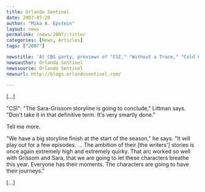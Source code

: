 ```yaml
---
title: Orlando Sentinel 
date: 2007-07-20
author: "Mika A. Epstein"
layout: news
permalink: /news/2007/:title/
categories: [News, Articles]
tags: ["2007"]

newstitle: 'At CBS party, previews of "CSI," "Without a Trace," "Cold Case," "The Amazing Race" and more'
newsauthor: Orlando Sentinel
newssource: Orlando Sentinel
newsurl: http://blogs.orlandosentinel.com/

---
```


[...]

"CSI": "The Sara-Grissom storyline is going to conclude," Littman says. "Don't take it in that definitive term. It's very smartly done."

Tell me more.

"We have a big storyline finish at the start of the season," he says. "It will play out for a few episodes. ... The ambition of their [the writers'] stories is once again extremely high and extremely quirky. That arc worked so well with Grissom and Sara, that we are going to let these characters breathe this year. Everyone has their moments. The characters are going to have their journeys."

[...]